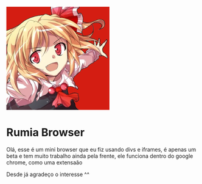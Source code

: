 ![rumia](https://github.com/100ze/rumia/blob/main/public/img/rumia.png?raw=true "rumia")

# Rumia Browser

Olá, esse é um mini browser que eu fiz usando divs e iframes, é apenas um beta e tem muito trabalho ainda pela frente, ele funciona dentro do google chrome, como uma extensaão

Desde já agradeço o interesse ^^
